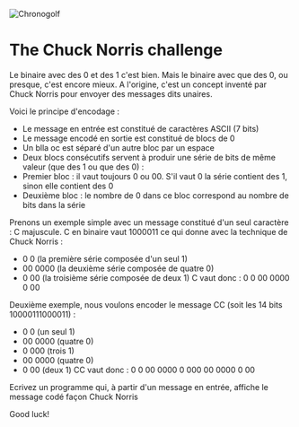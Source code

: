![Chronogolf][crest]

# The Chuck Norris challenge

Le binaire avec des 0 et des 1 c'est bien. Mais le binaire avec que des 0, ou presque, c'est encore mieux.
A l'origine, c'est un concept inventé par Chuck Norris pour envoyer des messages dits unaires.

Voici le principe d'encodage :
- Le message en entrée est constitué de caractères ASCII (7 bits)
- Le message encodé en sortie est constitué de blocs de 0
- Un blla oc est séparé d'un autre bloc par un espace
- Deux blocs consécutifs servent à produir une série de bits de même valeur (que des 1 ou que des 0) :
- Premier bloc : il vaut toujours 0 ou 00. S'il vaut 0 la série contient des 1, sinon elle contient des 0
- Deuxième bloc : le nombre de 0 dans ce bloc correspond au nombre de bits dans la série

Prenons un exemple simple avec un message constitué d'un seul caractère : C majuscule. C en binaire
vaut 1000011 ce qui donne avec la technique de Chuck Norris :
- 0 0 (la première série composée d'un seul 1)
- 00 0000 (la deuxième série composée de quatre 0)
- 0 00 (la troisième série composée de deux 1)
C vaut donc : 0 0 00 0000 0 00

Deuxième exemple, nous voulons encoder le message CC (soit les 14 bits 10000111000011) :
- 0 0 (un seul 1)
- 00 0000 (quatre 0)
- 0 000 (trois 1)
- 00 0000 (quatre 0)
- 0 00 (deux 1)
CC vaut donc : 0 0 00 0000 0 000 00 0000 0 00

Ecrivez un programme qui, à partir d'un message en entrée, affiche le message codé façon Chuck Norris

Good luck!

[crest]: https://cdn2.chronogolf.com/assets/logos/Github%20-%20Header.png

